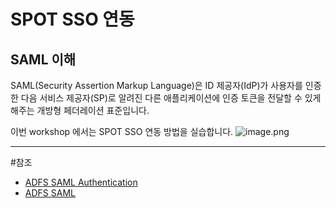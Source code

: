 # SPOT SSO 연동
## SAML 이해
SAML(Security Assertion Markup Language)은 ID 제공자(IdP)가 사용자를 인증한 다음 서비스 제공자(SP)로 알려진 다른 애플리케이션에 인증 토큰을 전달할 수 있게 해주는 개방형 페더레이션 표준입니다.

이번 workshop 에서는 SPOT SSO 연동 방법을 실습합니다.
![image.png](/.attachments/image-7c0c2f14-2bab-44cb-97e3-12dc7d5173b5.png)


---
#참조
- [ADFS SAML Authentication](https://docs.spot.io/administration/identity-providers/adfs-saml-authentication)
- [ADFS SAML](https://docs.microsoft.com/en-us/powerapps/maker/portals/configure/configure-saml2-settings)
